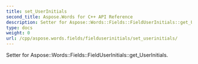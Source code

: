 ```yaml
---
title: set_UserInitials
second_title: Aspose.Words for C++ API Reference
description: Setter for Aspose::Words::Fields::FieldUserInitials::get_UserInitials. 
type: docs
weight: 0
url: /cpp/aspose.words.fields/fielduserinitials/set_userinitials/
---
```


Setter for Aspose::Words::Fields::FieldUserInitials::get_UserInitials. 

